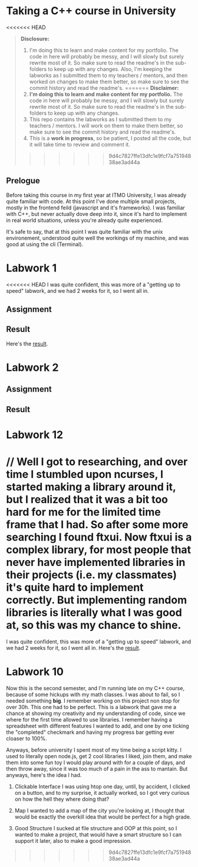 # Taking a C++ course in University

<<<<<<< HEAD
> **Disclosure:**
>  1) I'm doing this to learn and make content for my portfolio. The code in here will probably be messy, and I will slowly but surely rewrite most of it. So make sure to read the readme's in the sub-folders to keep up with any changes. Also, I'm keeping the labworks as I submitted them to my teachers / mentors, and then worked on changes to make them better, so make sure to see the commit history and read the readme's. 
=======
> **Disclaimer:**
> 1) **I'm doing this to learn and make content for my portfolio.** The code in here will probably be messy, and I will slowly but surely rewrite most of it. So make sure to read the readme's in the sub-folders to keep up with any changes. 
> 2) This repo contains the labworks as I submitted them to my teachers / mentors. I will work on them to make them better, so make sure to see the commit history and read the readme's. 
> 3) This is a **work in progress**, so be patient, I posted all the code, but it will take time to review and comment it. 
>>>>>>> 9d4c7827ffe13dfc1e9fcf7a75194838ae3ad44a

## Prelogue

Before taking this course in my first year at ITMO University, I was already quite familiar with code. At this point I've done multiple small projects, mostly in the frontend feild (javascript and it's frameworks). I was familiar with C++, but never actually dove deep into it, since it's hard to implement in real world situations, unless you're already quite experienced.

It's safe to say, that at this point I was quite familiar with the unix environement, understood quite well the workings of my machine, and was good at using the cli (Terminal).

# Labwork 1

<<<<<<< HEAD
I was quite confident, this was more of a "getting up to speed" labwork, and we had 2 weeks for it, so I went all in. 

## Assignment 

## Result

Here's the [result](/cpp-labwork-1).


# Labwork 2

## Assignment

## Result

# Labwork 12



// Well I got to researching, and over time I stumbled upon ncurses, I started making a library around it, but I realized that it was a bit too hard for me for the limited time frame that I had. So after some more searching I found ftxui. Now ftxui is a complex library, for most people that never have implemented libraries in their projects (i.e. my classmates) it's quite hard to implement correctly. But implementing random libraries is literally what I was good at, so this was my chance to shine. 
=======
I was quite confident, this was more of a "getting up to speed" labwork, and we had 2 weeks for it, so I went all in. Here's the [result](/cpp-labwork-1).

# Labwork 10

Now this is the second semester, and I'm running late on my C++ course, because of some hickups with my math classes. I was about to fail, so I needed something **big**. I remember working on this project non stop for over 30h. This one had to be perfect. This is a labwork that gave me a chance at showing my creativity and my understanding of code, since we where for the first time allowed to use libraries. I remember having a spreadsheet with different features I wanted to add, and one by one ticking the "completed" checkmark and having my progress bar getting ever cloaser to 100%.

Anyways, before university I spent most of my time being a script kitty. I used to literally open node.js, get 2 cool libraries I liked, join them, and make them into some fun toy I would play around with for a couple of days, and then throw away, since it was too much of a pain in the ass to mantain. But anyways, here's the idea I had.

1) Clickable Interface
  I was using htop one day, until, by accident, I clicked on a button, and to my surprise, it actually worked, so I got very curious on how the hell they where doing that?

2) Map
  I wanted to add a map of the city you're looking at, I thought that would be exactly the overkill idea that would be perfect for a high grade. 

3) Good Structure
  I sucked at file structure and OOP at this point, so I wanted to make a project, that would have a smart structure so I can support it later, also to make a good impression. 
>>>>>>> 9d4c7827ffe13dfc1e9fcf7a75194838ae3ad44a
